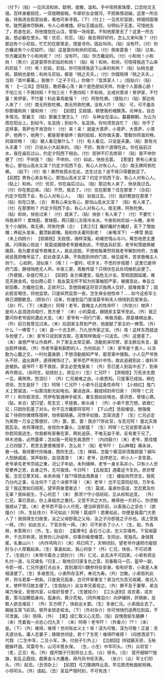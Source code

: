 <!-- { "loadSidebar": true } -->
（付下）（贴）一见风流和尙，聪明，俊雅，温和。手中常把素珠摩，口念经文无错。百样身躯扭捻，一双俊眼偷睃。牛郞织女会银河，不把眞情说破。这里一所古庙，待我进去假意拈香，看他可来寻我。（下）（付上）一见优尼容貌，倾城倾国堪夸。陡然遍体尽酥麻，令人心痒难揸。好似王嫱出现，分明仙子无差。可惜他去了，若是在此，将他搂抱在山洼，管取一场戏耍。不知他那里去了？这里一所古庙，想必躱在里头。喂！优尼，优尼。（贴）我去得好好的，怎么又来叫我？（付）那边有个小尼姑，忙忙的在那里走，想是寻你。因此叫你。（贴）没有吓。（付）你方纔说有个小尼姑吓。（贴）这是耍你和尙的尼姑。（付）倒来耍我！（贴）过来。你方纔说有个小和尙呢？（付）没有吓。（贴）你方纔说的。（付）小和尙！小和尙！（笑介）这是耍弄你尼姑的和尙！（贴）咳！和尙，和尙，可晓得我逃下山来的尼姑？（付）咳！尼姑，尼姑，你可晓得我逃下山来的和尙？（贴）仙桃也是桃，碧桃也是桃；和尙与尼姑，都是『桃之夭夭。』（付）你旣晓得『桃之夭夭，』当知『其叶蓁蓁。』我做个『之子于归，』你做个『宜其家人！』（抱贴介）（贴）咳！
【一江风】恁轻狂，敢把春心荡！眞个是色胆如天样。你是个人面兽心肠！不怕三光！不畏四知！不怕三光！不畏四知！歹和尙，五戒何曾讲！笑伊家，不忖量！笑伊家，不忖量！料此事焉能强？
（付）阿弥陀佛。（搂贴介）（贴）那边有人来了！（付）南无阿弥陀佛。南无阿弥陀佛。没有人吓！（贴）
可，可不羞杀你那骚和尙！骚和尙！（付）
【前腔】见姣娘，顿使我的魂飘荡。论神女，自古多情况。那襄王
（贴）那襄王便怎么？（付）
与神女在巫山，暮暮朝朝，为云为雨在阳台上。到如今，名显扬；到如今，名显扬。你何须苦自忙？
（贴）你干了这样事，菩萨也不肯饶你！（付）来！来！
就是大菩萨，小菩萨，大菩萨，小菩萨，他两个，他两个，都是那爹娘养！我的姣姣，和你做夫妻，管敎你同谐欢畅，同谐欢畅！
（贴）被人看见像什么？（付）有人看见，只说是夫妻。（贴）那有光头夫妻？（付）只说从小大起来的。（贴）不好。我有个道理在此。你在庙前过水，我在庙后过山，约定夕阳西下相会。（付）现钟不打去炼铜！（贴）我不哄你便了（付）不哄我？（贴）不哄你。（付）如此，快些去罢。
【菩提】男有心来女有心，那怕山高水又深？约定夕阳西下会，有心人对有心人。（合）南无佛阿弥陀佛。
（贴下）（付）咳！果然有搭水在此，怎生过去？说不得只得要脱足了。
【前腔】男有心来女有心，那怕山高水又深？约定夕阳西下会，有心人对有心人。
（贴上）和尙。（付）优尼，你在庙后过山。（贴）那边有人来了，快驮我过去。（付）你在那边来。（贴）不然，我去了。（付）住在那里？住在那里？（合前）
约定夕阳西下会，有心人对有心人。
（贴）驮我过去。（付）我的靴放在那里？（贴）衔在口里。（合）
男有心来女有心，那怕山高水又深？
（贴）有人来了。（付）在那里哟？
约定夕阳西下会，有心人对有心人。南无佛，阿弥陀佛。
（贴）和尙，快些过来！（付）就来了。（贴）快些！有人来了！（付）不要忙！待我来吓！
累矬筋，累矬筋，两只脚儿冻得冷冰冰。今夜和尙尼姑一头睡，来年生个小猢狲。南无佛，阿弥陀佛（合）
【清江引】纔好纔好方纔好，丢下了僧伽帽；养起头发来，戴顶新郞帽。我和你夫妻同到老！
（亲嘴浑下）
一捧雪
换监
（末上四顾介）
【锁南枝】天般恨，海样深寃，崄巇世情山与川。蓦忽地恩主遭擒，闪得我心惊战！
我莫成跟随老爷避难到此，不想追兵赶至，老爷和雪娘俱被擒获，我为要求戚爷救俺主人，故此逃脱。不想他每果然将我老爷解到帅府，方纔闻说竟把俺爷监了。趁此夜深人静，不免跑到帅府门首，候见戚爷，苦求救俺主人则个。
心如刺，泪似泉！〔咳！〕一霎时，咬牙关，不觉的步摇颤！
这里已是帅府门首，静悄悄绝无人声。半夜三更，焉敢传鼓？只得伏在此处伺候机会便了。（外便服，杂提灯照上）
【前腔】金兰痛遭变，临危无计全。暂假囹圄延缓，难觅天赦金鸡，恰似攒心箭！
我友莫无怀不知为何事触怒严家，被擒至此，奉旨立斩回奏。方纔他见我，正欲开口，吾想倘被这将官识我两人交好，就难做事了；因此假言喝住，将他监禁。只是纵然监禁一夜，怎生保全他性命？......如今这些军士俱已酒酣歇息。（顾杂介）过来，你速到监门首请莫爷和夫人悄悄到后堂来会。（杂）吓。（下）（末跪介）阿呀！老爷，救俺主人的性命吓！（外惊介）噤声！
是何人血泪涟向咱行，恳方便？
（末）小的莫成，跟随家主莫爷至此。（外）我正要问你老爷因何遭此大变。（末）家爷有一同行门客，唤做汤勤，原是裱褙出身。（外）前日我曾见过来。（末）后因家主荐到严府，他就献了家主的一捧雪。（外）什么『一捧雪？』（末）是一个古玉杯，乃九世传家之宝。（外）咳！这样东西就送与他便了。（末）家爷只说到家去取，在寓照样做成一只送去。（外）这便差了。（末）谁想严爷认作眞杯，升了家主太常正卿。汤勤到来叩贺，家主醉后失言，露出假杯缘故。（外）你老爷最有斟酌的人，为何如此？（末）家爷是个直人，以汤勤为心腹之交，一时吐露衷肠；不想汤勤报知严爷，密至寓中搜取。小人见严爷势头不好，盗出眞杯，遂得掩饰过了。家爷恐严爷别计中伤，故此逃避到此；谁料半途被执。戚爷吓！若不救拔，家主必登鬼箓矣！（外）吾已差人到监中去了，到来再作商议。（杂同生，贴锁肘上，哭见介）（生）仁兄吓！
【哭相思】万死余生图一见，痛煞煞，愁泪衍！
（外）仁兄被难之由，小弟悉知。只是事已成拙，祸在须臾，怎生是好？（生）阿呀！仁兄吓！小弟今日这条性命呵！
【小桃红】鬼门关上暂留连，一似那泡影光如电也。冀话连床，翻成倾刻命归泉！〔阿呀！仁兄吓！〕和你胶漆坚。凭伊有智通神手偷天，重生我如丝喘也。感洪恩，骨镂心镌。（贴，末合）望只望，死生交；早拯救，断头缘！
（外）小弟千思万想，欲救仁兄；只因你犯差了对头。你不见方纔那将官呵！
【下山虎】恁般催促，勉强俄延？待把你缧绁陈情辨，怕帝聪隔悬。况悍卒如狼，怎容消遣？
（生）仁兄必定为弟商一万全之策便好。（外）罢，罢，罢！我亦??弃此官，与吾兄呵！
塞北天南图瓦全。肯将薄禄恋，坐视你木囊头，泣断猿？
（生）阿呀！仁兄说那里话来！你若同我逃生，你我都有家眷在家，两处追获，不唯无益于弟，反有累于兄了。
林木池鱼，必然蔓牵；怎如我一死轻生眞洒然！
（内四鼓介）（末）老爷，那戍楼上已四鼓了。若至五更便难措手，怎么处？（贴）老爷吓！
【山麻楷】痛永诀，悬一线。我待要代你捐身，图你生还。（生）婵娟，怎能个厮混却须眉颜面？越叫人愁肠戚戚，哭声耿耿，血泪潸潸！
（末）老爷，且停悲泣，听小人一言吿禀。老爷承先老爷宗祧之重，况公子年幼，未列缙绅，老爷一身关系非小。只有小人世受豢养之恩，此身之外，无可报效。今日呵！
【五般宜】遇着这今生仇，夙世孽寃，怎忍见擎天柱，未央命捐？我??得颈血溅黄泉！
（生）蝼蚁尙然贪生，我死乃分内之事，与汝何干？这个决使不得！（末）老爷！
岂不见荥阳纪信，万年名显？我这里如归视死，望早把身潜害远！
（生）莫成，虽承你高谊，怎忍累及你无辜？我纵偷生，于心何忍？（末）
那须个守小信硁硁，忘从权和达变。
（外）仁兄，事已至此，你上承祖宗之重托，又受不共之大仇，难得他一片好心，你须勉强顺从了罢。（末）老爷若不容小人代死，便当碎首阶前，以表我心之坚也！（欲撞介）（外，生扯住介）不可如此！阿呀！莫成吓！若果如此，你便是我莫门大恩人了！我倘得生归故里，汝之父母卽我之父母，汝之子孙卽我之子孙也。请上受我一拜。（外）如此忠义，下官亦有一拜。（末）可不折杀了小人！（生，贴，外各拜，末答拜介）（外，生，贴合）
【蛮牌令】金石寸心坚，忠义实堪传。下官闻婴杵，千古并称贤。抚育你儿孙幼年，仰事你楡景椿萱。生同出，死独先。身骑箕尾，名重山川！
（内作鸡鸣介）（末）鸡已鸣了，天明顷刻，望老爷作速把巾服锁肘与小人穿戴起来。（生）事虽如此，我心何安？（外）仁兄，快些，不可迟滞了。（生脱介）（末带巾着衣上锁肘介）（外）仁兄，此去决不可回家。小弟有把总札付一道，与兄塡名『归复，』取他日归家复仇之意。另备鞍马一匹，盔甲一副，令箭一枝，仁兄作速打点出关，竟到潮河川魏参将处安身。俟有好音，小弟差人来相请便了。（生）多谢恩兄。小弟所存玉杯，奉兄为寿。（外）岂敢。小弟若利此杯，则与若辈一例矣。只是我兄孤身，岂可怀挈重宝？弟当代为吾兄收藏，俟兄入关，使杯早归故主便了。（生指贴介）此女幸兄善视之。（外）罪不及于妻孥，弟当竭力保全，安居内室，以俟好音便了。（生披挂介）
【江头送别】戎衣着，戎衣着，策马加鞭孤身向，孤身向，黄沙荒甸。（同外掩泪介）向伊辗转，肝肠断，反敎人欲去难前！
（外）东方明了，快些出关罢。（生）多谢仁兄。小弟就此去了。踹破玉笼飞彩凤，顿开金锁走蛟龙。（下）（外对杂介）你可悄悄仍送两位到监，不可泄漏。（杂）晓得。（外）
【尾】成仁取义心无怨。（贴）自愧我偷生腼腆！（末）凭着我一点忠心归九天！
（末）阿呀！老爷吓！（外看介）??！（末）是。（下）（外）难得，难得！世间有此义士！咳！深为可敬，深为可敬！正是：贪夫逐功名，庸人恋妻子；碌碌世间徒，若个了生死！难得吓难得！（闷想洒泪下）
代戮
（二生中军，二旦小军，净，付刽子引外上）
【泣颜回】持钺鎭天骄，玉帐貔貅环遶。风雷号令，山河半壁永保。
（生，小生）中军叩头。（外）众将官！（老，正旦）有。（外）摆开围子行到将台上去。（众）得令。（合）
营开细柳??旌旗，影乱云霞绕。觑黄金斗大腰悬，拜丹凤书衔天表。
（坐介）（众）军士们叩头。（外）起去。（丑领杂上）
【前腔】弓刀簇拥阵云高，早见那虎帐曲躬频祷。
小将叩头。（外）请起。（丑）圣旨严限时刻，不可有违！
